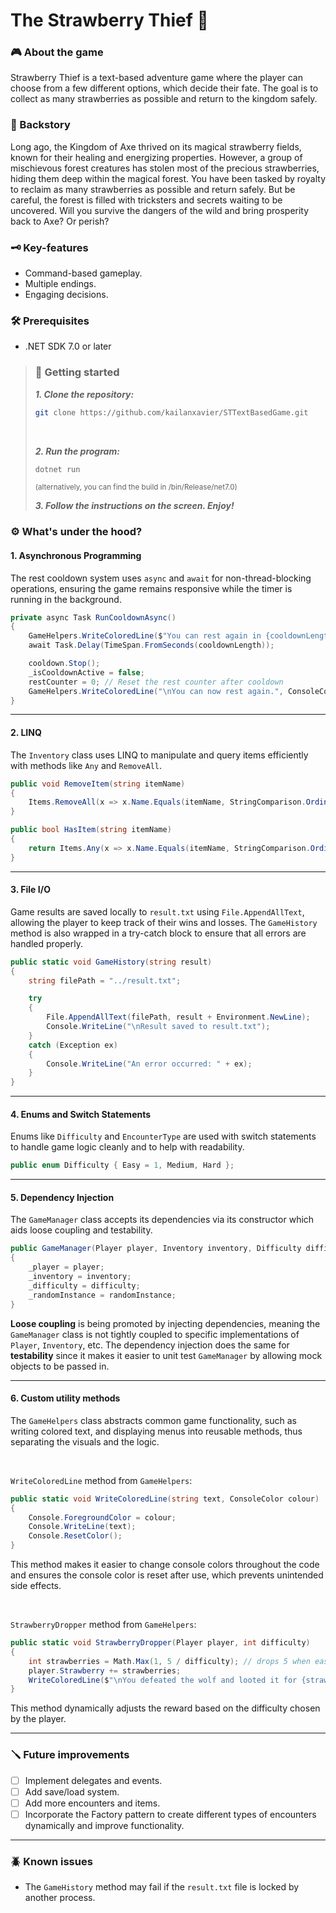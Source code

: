 # The Strawberry Thief 🍓

### 🎮 About the game
Strawberry Thief is a text-based adventure game where the player can choose from a few different options, which decide their fate. The goal is to collect as many strawberries as possible and return to the kingdom safely.

### 🌿 Backstory
Long ago, the Kingdom of Axe thrived on its magical strawberry fields, known for their healing and energizing properties. However, a group of mischievous forest creatures has stolen most of the precious strawberries, hiding them deep within the magical forest. You have been tasked by royalty to reclaim as many strawberries as possible and return safely. But be careful, the forest is filled with tricksters and secrets waiting to be uncovered. Will you survive the dangers of the wild and bring prosperity back to Axe? Or perish?

### 🗝️ Key-features
- Command-based gameplay.
- Multiple endings.
- Engaging decisions.

### 🛠️ Prerequisites
- .NET SDK 7.0 or later

> ### 🚀 Getting started
>
>
> _**1. Clone the repository:**_
> ```bash
> git clone https://github.com/kailanxavier/STTextBasedGame.git 
> ```
>
> <br>
>
> _**2. Run the program:**_
> ```bash
> dotnet run
> ```
> 
> <sup>(alternatively, you can find the build in /bin/Release/net7.0)</sup>
>
>
> _**3. Follow the instructions on the screen. Enjoy!**_



### ⚙️ What's under the hood?

#### 1. Asynchronous Programming
The rest cooldown system uses `async` and `await` for non-thread-blocking operations, ensuring the game remains responsive while the timer is running in the background.
```csharp
private async Task RunCooldownAsync()
{
    GameHelpers.WriteColoredLine($"You can rest again in {cooldownLength - cooldown.Elapsed.TotalSeconds:F0}s", ConsoleColor.Red);
    await Task.Delay(TimeSpan.FromSeconds(cooldownLength));

    cooldown.Stop();
    _isCooldownActive = false;
    restCounter = 0; // Reset the rest counter after cooldown
    GameHelpers.WriteColoredLine("\nYou can now rest again.", ConsoleColor.Green);
}
```
---
#### 2. LINQ
The `Inventory` class uses LINQ to manipulate and query items efficiently with methods like `Any` and `RemoveAll`.
```csharp
public void RemoveItem(string itemName)
{
    Items.RemoveAll(x => x.Name.Equals(itemName, StringComparison.OrdinalIgnoreCase));
}

public bool HasItem(string itemName)
{
    return Items.Any(x => x.Name.Equals(itemName, StringComparison.OrdinalIgnoreCase));
}
```
---
#### 3. File I/O
Game results are saved locally to `result.txt` using `File.AppendAllText`, allowing the player to keep track of their wins and losses. The `GameHistory` method is also wrapped in a try-catch block to ensure that all errors are handled properly.
```csharp
public static void GameHistory(string result)
{
    string filePath = "../result.txt";

    try
    {
        File.AppendAllText(filePath, result + Environment.NewLine);
        Console.WriteLine("\nResult saved to result.txt");
    } 
    catch (Exception ex)
    {
        Console.WriteLine("An error occurred: " + ex);
    }
}
```
---
#### 4. Enums and Switch Statements
Enums like `Difficulty` and `EncounterType` are used with switch statements to handle game logic cleanly and to help with readability.
```csharp 
public enum Difficulty { Easy = 1, Medium, Hard };
```
---
#### 5. Dependency Injection
The `GameManager` class accepts its dependencies via its constructor which aids loose coupling and testability.
```csharp 
public GameManager(Player player, Inventory inventory, Difficulty difficulty, Random randomInstance)
{
    _player = player;
    _inventory = inventory;
    _difficulty = difficulty;
    _randomInstance = randomInstance;
}
```
**Loose coupling** is being promoted by injecting dependencies, meaning the `GameManager` class is not tightly coupled to specific implementations of `Player`, `Inventory`, etc.
The dependency injection does the same for **testability** since it makes it easier to unit test `GameManager` by allowing mock objects to be passed in.

---
#### 6. Custom utility methods
The `GameHelpers` class abstracts common game functionality, such as writing colored text, and displaying menus into reusable methods, thus separating the visuals and the logic. 

<br>

`WriteColoredLine` method from `GameHelpers`: 
```csharp
public static void WriteColoredLine(string text, ConsoleColor colour)
{
    Console.ForegroundColor = colour;
    Console.WriteLine(text);
    Console.ResetColor();
}
```

This method makes it easier to change console colors throughout the code and ensures the console color is reset after use, which prevents unintended side effects.

<br>

`StrawberryDropper` method from `GameHelpers`: 
```csharp
public static void StrawberryDropper(Player player, int difficulty)
{
    int strawberries = Math.Max(1, 5 / difficulty); // drops 5 when easy, 2 when medium and 1 when hard
    player.Strawberry += strawberries;
    WriteColoredLine($"\nYou defeated the wolf and looted it for {strawberries} strawberries!", ConsoleColor.Green);
}
```

This method dynamically adjusts the reward based on the difficulty chosen by the player.

---
### 🪛 Future improvements
- [ ] Implement delegates and events.
- [ ] Add save/load system.
- [ ] Add more encounters and items.
- [ ] Incorporate the Factory pattern to create different types of encounters dynamically and improve functionality.

---
### 🪲 Known issues
- The `GameHistory` method may fail if the `result.txt` file is locked by another process.
